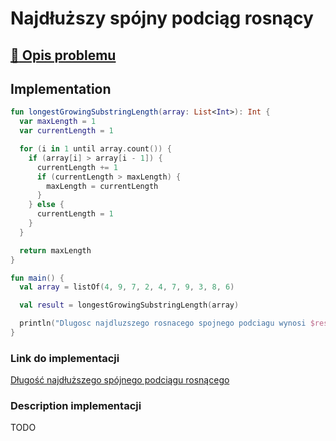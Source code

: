 # Najdłuższy spójny podciąg rosnący

## [:link: Opis problemu](../../../../algorithms/searching/longest-growing-substring.md)

## Implementation

```kotlin
fun longestGrowingSubstringLength(array: List<Int>): Int {
  var maxLength = 1
  var currentLength = 1

  for (i in 1 until array.count()) {
    if (array[i] > array[i - 1]) {
      currentLength += 1
      if (currentLength > maxLength) {
        maxLength = currentLength
      }
    } else {
      currentLength = 1
    }
  }

  return maxLength
}

fun main() {
  val array = listOf(4, 9, 7, 2, 4, 7, 9, 3, 8, 6)

  val result = longestGrowingSubstringLength(array)

  println("Dlugosc najdluzszego rosnacego spojnego podciagu wynosi $result")
}
```

### Link do implementacji

[Długość najdłuższego spójnego podciągu rosnącego](https://ideone.com/iKkowC)

### Description implementacji

TODO